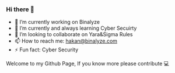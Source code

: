 ### Hi there 👋

- 🔭 I’m currently working on Binalyze
- 🌱 I’m currently and always learning Cyber Secuirty
- 👯 I’m looking to collaborate on Yara&Sigma Rules
- 📫 How to reach me: hakan@binalyze.com
- ⚡ Fun fact: Cyber Security 

Welcome to my Github Page, If you know more please contribute 💻
